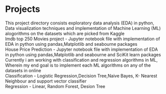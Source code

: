 # Projects
This project directory consists exploratory data analysis (EDA) in python, Data visualization techniques and implementation of Machine Learning (ML) alogorithms on the datasets which are picked from Kaggle
<br /> Imdb top 250 Movies project - Jupyter notebook file with implementation of EDA in python using pandas,Matplotlib and seabourne packages
<br /> House Price Prediction - Jupyter notebook file with implementation of EDA in python using pandas,Matplotlib and seabourne and SciKit learn packages
<br /> 
Currently i am working with classification and regression algorithms in ML, Wherein my end goal is to implement each ML algorithms on any of the datasets in online
<br /> Classification - Logistic Regression,Decision Tree,Naive Bayes, K- Nearest Neighbour and support vector classifier
<br /> Regression - Linear, Random Forest, Desion Tree 
